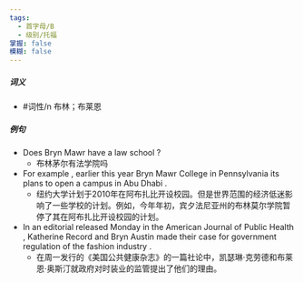 ```yaml
---
tags:
  - 首字母/B
  - 级别/托福
掌握: false
模糊: false
---
```

##### 词义
- #词性/n  布林；布莱恩
##### 例句
- Does Bryn Mawr have a law school ?
	- 布林茅尔有法学院吗
- For example , earlier this year Bryn Mawr College in Pennsylvania its plans to open a campus in Abu Dhabi .
	- 纽约大学计划于2010年在阿布扎比开设校园。但是世界范围的经济低迷影响了一些学校的计划。例如，今年年初，宾夕法尼亚州的布林莫尔学院暂停了其在阿布扎比开设校园的计划。
- In an editorial released Monday in the American Journal of Public Health , Katherine Record and Bryn Austin made their case for government regulation of the fashion industry .
	- 在周一发行的《美国公共健康杂志》的一篇社论中，凯瑟琳·克劳德和布莱恩·奥斯汀就政府对时装业的监管提出了他们的理由。
